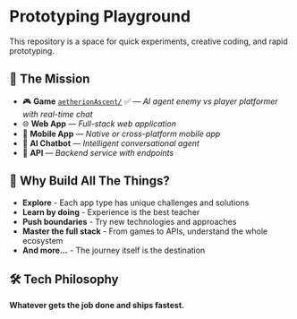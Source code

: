 # Prototyping Playground

This repository is a space for quick experiments, creative coding, and rapid prototyping. 

## 🎯 The Mission

- 🎮 **Game** [`aetherionAscent/`](./aetherionAscent) ✅ — *AI agent enemy vs player platformer with real-time chat*
- 🌐 **Web App** — *Full-stack web application*
- 📱 **Mobile App** — *Native or cross-platform mobile app*
- 🤖 **AI Chatbot** — *Intelligent conversational agent*
- 🔗 **API** — *Backend service with endpoints*

## 🚀 Why Build All The Things?

- **Explore** - Each app type has unique challenges and solutions
- **Learn by doing** - Experience is the best teacher
- **Push boundaries** - Try new technologies and approaches
- **Master the full stack** - From games to APIs, understand the whole ecosystem
- **And more...** - The journey itself is the destination

## 🛠️ Tech Philosophy

**Whatever gets the job done and ships fastest.** 